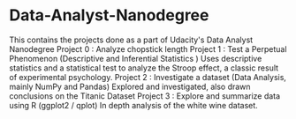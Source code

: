# Data-Analyst-Nanodegree
This contains the projects done as a part of Udacity's Data Analyst Nanodegree
Project 0 : Analyze chopstick length
Project 1 : Test a Perpetual Phenomenon (Descriptive and Inferential Statistics )
Uses descriptive statistics and a statistical test to analyze the Stroop effect, a classic result of experimental psychology.
Project 2 : Investigate a dataset (Data Analysis, mainly NumPy and Pandas)
Explored and investigated, also drawn conclusions on the Titanic Dataset
Project 3 : Explore and summarize data using R (ggplot2 / qplot)
In depth analysis of the white wine dataset.

